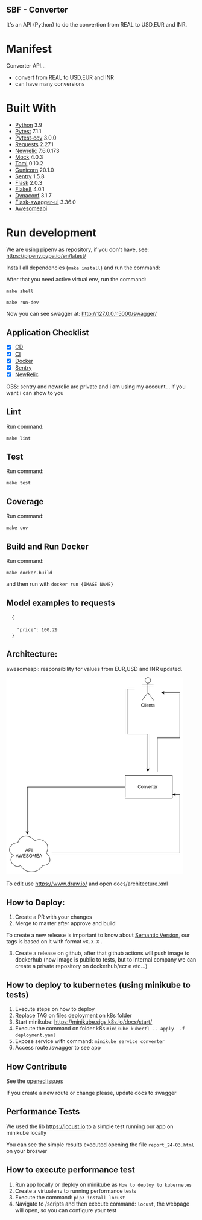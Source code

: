 ## SBF - Converter

It's an API (Python) to do the convertion from REAL to USD,EUR and INR.

# Manifest

Converter API...

- convert from REAL to USD,EUR and INR
- can have many conversions

# Built With

- [Python](https://www.python.org/) 3.9
- [Pytest](https://docs.pytest.org/en/7.1.x/#) 7.1.1
- [Pytest-cov](https://pytest-cov.readthedocs.io/en/latest/readme.html) 3.0.0
- [Requests](https://docs.python-requests.org/en/latest/) 2.27.1
- [Newrelic](https://newrelic.com) 7.6.0.173
- [Mock](https://mock.readthedocs.io/en/latest/) 4.0.3
- [Toml](https://github.com/uiri/toml) 0.10.2
- [Gunicorn](https://gunicorn.org) 20.1.0
- [Sentry](https://github.com/getsentry/sentry-python) 1.5.8
- [Flask](http://flask.pocoo.org/) 2.0.3
- [Flake8](http://flake8.pycqa.org/en/latest/) 4.0.1
- [Dynaconf](https://github.com/rochacbruno/dynaconf) 3.1.7
- [Flask-swagger-ui](https://github.com/sveint/flask-swagger-ui) 3.36.0
- [Awesomeapi](https://docs.awesomeapi.com.br)

# Run development

We are using pipenv as repository, if you don't have, see: https://pipenv.pypa.io/en/latest/

Install all dependencies (`make install`) and run the command:

After that you need active virtual env, run the command:

```
make shell
```

```
make run-dev
```

Now you can see swagger at: http://127.0.0.1:5000/swagger/

## Application Checklist

 - [X] [CD](https://github.com/netosouzasoares/eng-gruposbf-backend-python/actions)
 - [X] [CI](https://github.com/netosouzasoares/eng-gruposbf-backend-python/actions)
 - [X] [Docker](https://hub.docker.com/repository/docker/neto123/converter)
 - [X] [Sentry](https://sentry.io/organizations/neto-nq/projects/converter/?project=6275976)
 - [X] [NewRelic](https://one.newrelic.com/nr1-core/apm-nerdlets/overview/MzQ1NzI0NnxBUE18QVBQTElDQVRJT058MTEzMDAyNzg1MA?account=3457246)

 OBS: sentry and newrelic are private and i am using my account... if you want i can show to you

## Lint

Run command:

```
make lint
```

## Test

Run command:

```
make test
```

## Coverage

Run command:

```
make cov
```


## Build and Run Docker

Run command:

```
make docker-build
```

and then run with `docker run {IMAGE NAME}`

##  Model examples to requests

```
  {

    "price": 100,29
  }
```

## Architecture:

awesomeapi: responsibility for values from EUR,USD and INR updated.

![alt_text](/docs/converter.png)

To edit use https://www.draw.io/ and open docs/architecture.xml

## How to Deploy:

1. Create a PR with your changes
2. Merge to master after approve and build

To create a new release is important to know about [Semantic Version](http://semver.org/), our tags is based on it with format `vX.X.X` .

3. Create a release on github, after that github actions will push image to dockerhub (now image is public to tests, but to internal company we can create a private repository on dockerhub/ecr e etc...)


## How to deploy to kubernetes (using minikube to tests)

1. Execute steps on how to deploy
2. Replace TAG on files deployment on k8s folder
3. Start minikube: https://minikube.sigs.k8s.io/docs/start/
4. Execute the command on folder k8s `minikube kubectl -- apply  -f deployment.yaml`
5. Expose service with command: `minikube service converter`
6. Access route /swagger to see app

## How Contribute

See the [opened issues](https://github.com/netosouzasoares/eng-gruposbf-backend-python/issues)


If you create a new route or change please, update docs to swagger


## Performance Tests

We used the lib https://locust.io to a simple test running our app on minikube locally

You can see the simple results executed opening the file `report_24-03.html` on your broswer

## How to execute performance test

1. Run app locally or deploy on minikube as `How to deploy to kubernetes`
2. Create a virtualenv to running performance tests
3. Execute the command: `pip3 install locust`
4. Navigate to /scripts and then execute command: `locust`, the webpage will open, so you can configure your test